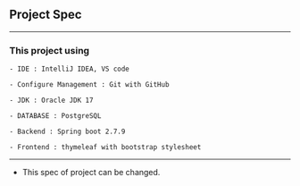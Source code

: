 
## Project Spec

---

### This project using

    - IDE : IntelliJ IDEA, VS code

    - Configure Management : Git with GitHub

    - JDK : Oracle JDK 17

    - DATABASE : PostgreSQL 

    - Backend : Spring boot 2.7.9

    - Frontend : thymeleaf with bootstrap stylesheet
---
 - This spec of project can be changed.